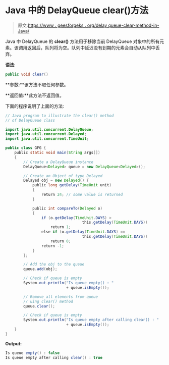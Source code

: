# Java 中的 DelayQueue clear()方法

> 原文:[https://www . geesforgeks . org/delay queue-clear-method-in-Java/](https://www.geeksforgeeks.org/delayqueue-clear-method-in-java/)

Java 中 DelayQueue 的 **clear()** 方法用于移除当前 DelayQueue 对象中的所有元素。该调用返回后，队列将为空。队列中延迟没有到期的元素会自动从队列中丢弃。

**语法**:

```java
public void clear()
```

**参数:**该方法不取任何参数。

**返回值:**此方法不返回值。

下面的程序说明了上面的方法:

```java
// Java program to illustrate the clear() method
// of DelayQueue class

import java.util.concurrent.DelayQueue;
import java.util.concurrent.Delayed;
import java.util.concurrent.TimeUnit;

public class GFG {
    public static void main(String args[])
    {
        // Create a DelayQueue instance
        DelayQueue<Delayed> queue = new DelayQueue<Delayed>();

        // Create an Object of type Delayed
        Delayed obj = new Delayed() {
            public long getDelay(TimeUnit unit)
            {
                return 24; // some value is returned
            }

            public int compareTo(Delayed o)
            {
                if (o.getDelay(TimeUnit.DAYS) > 
                                  this.getDelay(TimeUnit.DAYS))
                    return 1;
                else if (o.getDelay(TimeUnit.DAYS) == 
                                  this.getDelay(TimeUnit.DAYS))
                    return 0;
                return -1;
            }
        };

        // Add the obj to the queue
        queue.add(obj);

        // Check if queue is empty
        System.out.println("Is queue empty() : "
                           + queue.isEmpty());

        // Remove all elements from queue
        // uing clear() method
        queue.clear();

        // Check if queue is empty
        System.out.println("Is queue empty after calling clear() : "
                           + queue.isEmpty());
    }
}
```

**Output:**

```java
Is queue empty() : false
Is queue empty after calling clear() : true

```